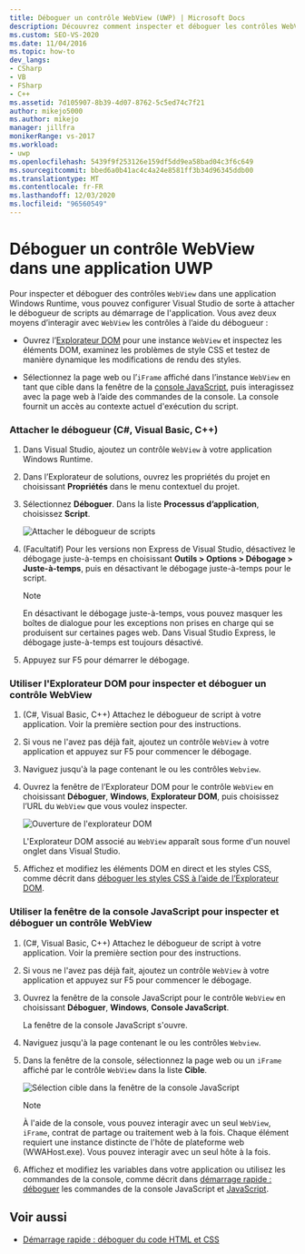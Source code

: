 ```yaml
---
title: Déboguer un contrôle WebView (UWP) | Microsoft Docs
description: Découvrez comment inspecter et déboguer les contrôles WebView utilisés dans une application Windows Runtime. Vous pouvez utiliser l’Explorateur DOM et la fenêtre de la console JavaScript.
ms.custom: SEO-VS-2020
ms.date: 11/04/2016
ms.topic: how-to
dev_langs:
- CSharp
- VB
- FSharp
- C++
ms.assetid: 7d105907-8b39-4d07-8762-5c5ed74c7f21
author: mikejo5000
ms.author: mikejo
manager: jillfra
monikerRange: vs-2017
ms.workload:
- uwp
ms.openlocfilehash: 5439f9f253126e159df5dd9ea58bad04c3f6c649
ms.sourcegitcommit: bbed6a0b41ac4c4a24e8581ff3b34d96345ddb00
ms.translationtype: MT
ms.contentlocale: fr-FR
ms.lasthandoff: 12/03/2020
ms.locfileid: "96560549"
---
```

# <a name="debug-a-webview-control-in-a-uwp-app"></a>Déboguer un contrôle WebView dans une application UWP

 Pour inspecter et déboguer des contrôles `WebView` dans une application Windows Runtime, vous pouvez configurer Visual Studio de sorte à attacher le débogueur de scripts au démarrage de l'application. Vous avez deux moyens d’interagir avec `WebView` les contrôles à l’aide du débogueur :

- Ouvrez l’[Explorateur DOM](../debugger/quickstart-debug-html-and-css.md) pour une instance `WebView` et inspectez les éléments DOM, examinez les problèmes de style CSS et testez de manière dynamique les modifications de rendu des styles.

- Sélectionnez la page web ou l’`iFrame` affiché dans l’instance `WebView` en tant que cible dans la fenêtre de la [console JavaScript](../debugger/javascript-console-commands.md?view=vs-2017&preserve-view=true), puis interagissez avec la page web à l’aide des commandes de la console. La console fournit un accès au contexte actuel d'exécution du script.

### <a name="attach-the-debugger-c-visual-basic-c"></a>Attacher le débogueur (C#, Visual Basic, C++)

1. Dans Visual Studio, ajoutez un contrôle `WebView` à votre application Windows Runtime.

2. Dans l’Explorateur de solutions, ouvrez les propriétés du projet en choisissant **Propriétés** dans le menu contextuel du projet.

3. Sélectionnez **Déboguer**. Dans la liste **Processus d’application**, choisissez **Script**.

     ![Attacher le débogueur de scripts](../debugger/media/js_dom_webview_script_debugger.png "JS_DOM_WebView_Script_Debugger")

4. (Facultatif) Pour les versions non Express de Visual Studio, désactivez le débogage juste-à-temps en choisissant **Outils > Options > Débogage > Juste-à-temps**, puis en désactivant le débogage juste-à-temps pour le script.

    > [!NOTE]
    > En désactivant le débogage juste-à-temps, vous pouvez masquer les boîtes de dialogue pour les exceptions non prises en charge qui se produisent sur certaines pages web. Dans Visual Studio Express, le débogage juste-à-temps est toujours désactivé.

5. Appuyez sur F5 pour démarrer le débogage.

### <a name="use-the-dom-explorer-to-inspect-and-debug-a-webview-control"></a>Utiliser l'Explorateur DOM pour inspecter et déboguer un contrôle WebView

1. (C#, Visual Basic, C++) Attachez le débogueur de script à votre application. Voir la première section pour des instructions.

2. Si vous ne l'avez pas déjà fait, ajoutez un contrôle `WebView` à votre application et appuyez sur F5 pour commencer le débogage.

3. Naviguez jusqu'à la page contenant le ou les contrôles `Webview`.

4. Ouvrez la fenêtre de l’Explorateur DOM pour le contrôle `WebView` en choisissant **Déboguer**, **Windows**, **Explorateur DOM**, puis choisissez l’URL du `WebView` que vous voulez inspecter.

     ![Ouverture de l'explorateur DOM](../debugger/media/js_dom_webview.png "JS_DOM_WebView")

     L'Explorateur DOM associé au `WebView` apparaît sous forme d'un nouvel onglet dans Visual Studio.

5. Affichez et modifiez les éléments DOM en direct et les styles CSS, comme décrit dans [déboguer les styles CSS à l’aide de l’Explorateur DOM](quickstart-debug-html-and-css.md).

### <a name="use-the-javascript-console-window-to-inspect-and-debug-a-webview-control"></a>Utiliser la fenêtre de la console JavaScript pour inspecter et déboguer un contrôle WebView

1. (C#, Visual Basic, C++) Attachez le débogueur de script à votre application. Voir la première section pour des instructions.

2. Si vous ne l'avez pas déjà fait, ajoutez un contrôle `WebView` à votre application et appuyez sur F5 pour commencer le débogage.

3. Ouvrez la fenêtre de la console JavaScript pour le contrôle `WebView` en choisissant **Déboguer**, **Windows**, **Console JavaScript**.

     La fenêtre de la console JavaScript s'ouvre.

4. Naviguez jusqu'à la page contenant le ou les contrôles `Webview`.

5. Dans la fenêtre de la console, sélectionnez la page web ou un `iFrame` affiché par le contrôle `WebView` dans la liste **Cible**.

     ![Sélection cible dans la fenêtre de la console JavaScript](../debugger/media/js_console_target.png "JS_Console_Target")

    > [!NOTE]
    > À l'aide de la console, vous pouvez interagir avec un seul `WebView`, `iFrame`, contrat de partage ou traitement web à la fois. Chaque élément requiert une instance distincte de l'hôte de plateforme web (WWAHost.exe). Vous pouvez interagir avec un seul hôte à la fois.

6. Affichez et modifiez les variables dans votre application ou utilisez les commandes de la console, comme décrit dans [démarrage rapide : déboguer](../debugger/quickstart-debug-javascript-using-the-console.md) les commandes de la console JavaScript et [JavaScript](../debugger/javascript-console-commands.md?view=vs-2017&preserve-view=true).

## <a name="see-also"></a>Voir aussi

- [Démarrage rapide : déboguer du code HTML et CSS](../debugger/quickstart-debug-html-and-css.md)